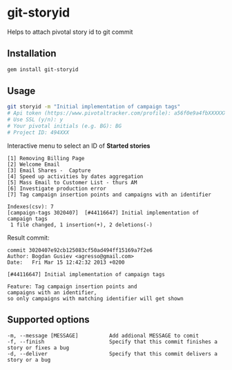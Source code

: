 # git-storyid

Helps to attach pivotal story id to git commit

## Installation

``` sh
gem install git-storyid
```

## Usage

``` sh
git storyid -m "Initial implementation of campaign tags"
# Api token (https://www.pivotaltracker.com/profile): a56f0e9a4fbXXXXXXXXXXXXXX
# Use SSL (y/n): y
# Your pivotal initials (e.g. BG): BG
# Project ID: 494XXX
```

Interactive menu to select an ID of **Started stories**

```
[1] Removing Billing Page
[2] Welcome Email
[3] Email Shares -  Capture
[4] Speed up activities by dates aggregation
[5] Mass Email to Customer List - thurs AM
[6] Investigate production error
[7] Tag campaign insertion points and campaigns with an identifier

Indexes(csv): 7
[campaign-tags 3020407]  [#44116647] Initial implementation of campaign tags
 1 file changed, 1 insertion(+), 2 deletions(-)
```

Result commit:

```
commit 3020407e92cb125083cf50ad494ff15169a7f2e6
Author: Bogdan Gusiev <agresso@gmail.com>
Date:   Fri Mar 15 12:42:32 2013 +0200

[#44116647] Initial implementation of campaign tags

Feature: Tag campaign insertion points and 
campaigns with an identifier, 
so only campaigns with matching identifier will get shown
```

## Supported options

```
-m, --message [MESSAGE]          Add addional MESSAGE to comit
-f, --finish                     Specify that this commit finishes a story or fixes a bug
-d, --deliver                    Specify that this commit delivers a story or a bug
```
